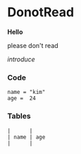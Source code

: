 # DonotRead

**Hello**

please don't read

*introduce*

### Code

```
name = "kim"
age =  24
```

### Tables
```
|      |
| name | age
|      |
```

